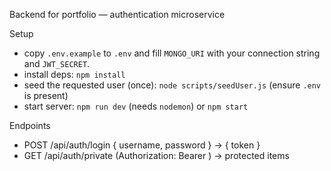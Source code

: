 Backend for portfolio — authentication microservice

Setup
- copy `.env.example` to `.env` and fill `MONGO_URI` with your connection string and `JWT_SECRET`.
- install deps: `npm install`
- seed the requested user (once): `node scripts/seedUser.js` (ensure `.env` is present)
- start server: `npm run dev` (needs `nodemon`) or `npm start`

Endpoints
- POST /api/auth/login { username, password } -> { token }
- GET /api/auth/private (Authorization: Bearer <token>) -> protected items

